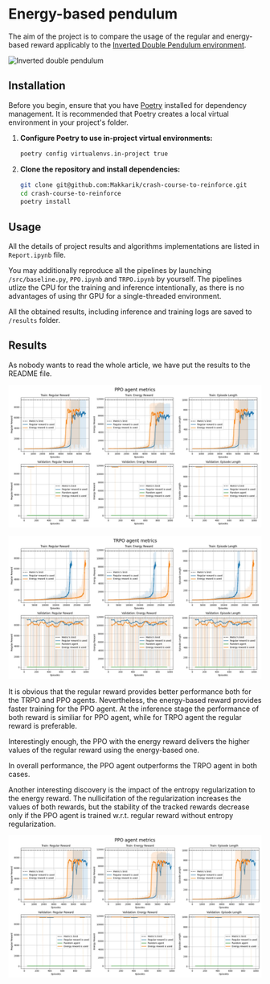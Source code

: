 # Energy-based pendulum

The aim of the project is to compare the usage of the regular and energy-based reward applicably to the [Inverted Double Pendulum environment](https://gymnasium.farama.org/environments/mujoco/inverted_double_pendulum/).

![Inverted double pendulum](https://gymnasium.farama.org/_images/inverted_double_pendulum.gif)

## Installation

Before you begin, ensure that you have [Poetry](https://pypi.org/project/poetry/) installed for dependency management. It is recommended that Poetry creates a local virtual environment in your project's folder.

1. **Configure Poetry to use in-project virtual environments:**

    ```bash
    poetry config virtualenvs.in-project true
    ```

2. **Clone the repository and install dependencies:**

    ```bash
    git clone git@github.com:Makkarik/crash-course-to-reinforce.git
    cd crash-course-to-reinforce
    poetry install
    ```

## Usage

All the details of project results and algorithms implementations are listed in `Report.ipynb` file. 

You may additionally reproduce all the pipelines by launching `/src/baseline.py`, `PPO.ipynb` and `TRPO.ipynb` by yourself. The pipelines utlize the CPU for the training and inference intentionally, as there is no advantages of using thr GPU for a single-threaded environment. 

All the obtained results, including inference and training logs are saved to `/results` folder.

## Results

As nobody wants to read the whole article, we have put the results to the README file.

![PPO agent metrics](./results/ppo-metrics.jpg)

![TRPO agent metrics](./results/trpo-metrics.jpg)

It is obvious that the regular reward provides better performance both for the TRPO and PPO agents. Nevertheless, the energy-based reward provides faster training for the PPO agent. At the inference stage the performance of both reward is similiar for PPO agent, while for TRPO agent the regular reward is preferable.

Interestingly enough, the PPO with the energy reward delivers the higher values of the regular reward using the energy-based one.

In overall performance, the PPO agent outperforms the TRPO agent in both cases.

Another interesting discovery is the impact of the entropy regularization to the energy reward. The nullicifation of the regularization increases the values of both rewards, but the stability of the tracked rewards decrease only if the PPO agent is trained w.r.t. regular reward without entropy regularization.

![PPO agent zero entropy](./results/ppo-metrics-zero-entropy.jpg)
